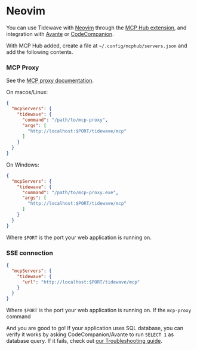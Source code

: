 # Neovim

You can use Tidewave with [Neovim](https://neovim.io/) through the [MCP Hub extension](https://github.com/ravitemer/mcphub.nvim),
and integration with [Avante](https://github.com/ravitemer/mcphub.nvim/wiki/Avante) or
[CodeCompanion](https://github.com/ravitemer/mcphub.nvim/wiki/CodeCompanion).

With MCP Hub added, create a file at
`~/.config/mcphub/servers.json` and add the following contents.

<!-- tabs-open -->

### MCP Proxy

See the [MCP proxy documentation](guides/mcp_proxy.md).

On macos/Linux:

```json
{
  "mcpServers": {
    "tidewave": {
      "command": "/path/to/mcp-proxy",
      "args": [
        "http://localhost:$PORT/tidewave/mcp"
      ]
    }
  }
}
```

On Windows:

```json
{
  "mcpServers": {
    "tidewave": {
      "command": "/path/to/mcp-proxy.exe",
      "args": [
        "http://localhost:$PORT/tidewave/mcp"
      ]
    }
  }
}
```

Where `$PORT` is the port your web application is running on.

### SSE connection

```json
{
  "mcpServers": {
    "tidewave": {
      "url": "http://localhost:$PORT/tidewave/mcp"
    }
  }
}
```

Where `$PORT` is the port your web application is running on. If the `mcp-proxy` command

<!-- tabs-close -->

And you are good to go! If your application uses SQL database, you can verify
it works by asking CodeCompanion/Avante to run `SELECT 1` as database query.
If it fails, check out [our Troubleshooting guide](troubleshooting.md).
